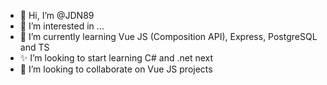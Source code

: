 - 👋 Hi, I’m @JDN89
- 👀 I’m interested in ...
- 🌱 I’m currently learning Vue JS (Composition API), Express, PostgreSQL and TS
- ✨ I’m looking to start learning C# and .net next 
- 💞️ I’m looking to collaborate on Vue JS projects

<!---
JDN89/JDN89 is a ✨ special ✨ repository because its `README.md` (this file) appears on your GitHub profile.
You can click the Preview link to take a look at your changes.
--->
